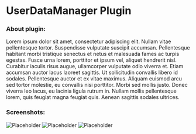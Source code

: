 ﻿# UserDataManager Plugin
### About plugin:
Lorem ipsum dolor sit amet, consectetur adipiscing elit. Nullam vitae pellentesque tortor. Suspendisse vulputate suscipit accumsan. Pellentesque habitant morbi tristique senectus et netus et malesuada fames ac turpis egestas. Fusce urna lorem, porttitor et ipsum vel, aliquet hendrerit nisl. Curabitur iaculis risus augue, ullamcorper vulputate odio viverra et. Etiam accumsan auctor lacus laoreet sagittis. Ut sollicitudin convallis libero id sodales. Pellentesque auctor et ex vitae maximus. Aliquam euismod arcu sed tortor molestie, eu convallis nisi porttitor. Morbi sed mollis justo. Donec viverra leo lacus, eu lacinia ligula rutrum in. Nullam mollis pellentesque lorem, quis feugiat magna feugiat quis. Aenean sagittis sodales ultrices.
### Screenshots:
![Placeholder](https://s3-alpha.figma.com/hub/file/948140848/1f4d8ea7-e9d9-48b7-b70c-819482fb10fb-cover.png)
![Placeholder](https://s3-alpha.figma.com/hub/file/948140848/1f4d8ea7-e9d9-48b7-b70c-819482fb10fb-cover.png)
![Placeholder](https://s3-alpha.figma.com/hub/file/948140848/1f4d8ea7-e9d9-48b7-b70c-819482fb10fb-cover.png)